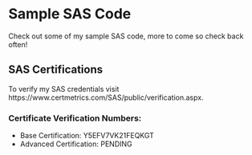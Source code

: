 <h1> Sample SAS Code </h1>
<p> Check out some of my sample SAS code, more to come so check back often! </p>

<h2> SAS Certifications </h2>
<p> To verify my SAS credentials visit https://www.certmetrics.com/SAS/public/verification.aspx. </p>
<h3> Certificate Verification Numbers: </h3>
<ul>
  <li> Base Certification:     Y5EFV7VK21FEQKGT </li>
  <li> Advanced Certification: PENDING </li>
<ul>
